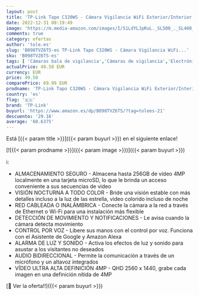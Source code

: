 ```yaml
---
layout: post
title: 'TP-Link Tapo C320WS - Cámara Vigilancia WiFi Exterior/Interior  Resolución QHD 4MP  Visión Nocturna a Color  Notificaciones en Tiempo Real  IP66 Prueba de Agua  Compatible con Alexa  Blanco  1 Unidad'
date: 2022-12-31 08:19:49
image: 'https://m.media-amazon.com/images/I/51LdYLJpRuL._SL500_._SL400_.jpg'
comments: true
category: ofertas
author: 'tole.es'
slug: 'B098TVZ6TS-es TP-Link Tapo C320WS - Cámara Vigilancia WiFi...'
sku: 'B098TVZ6TS-es'
tags: [ 'Cámaras bala de vigilancia','Cámaras de vigilancia','Electrónica','Fotografía y videocámaras','alexa','tp-link','🇪🇸', ]
actualPrice: 49.58 EUR
currency: EUR
price: 49.58
comparePrice: 69.99 EUR
prodname: 'TP-Link Tapo C320WS - Cámara Vigilancia WiFi Exterior/Interior  Resolución QHD 4MP  Visión Nocturna a Color  Notificaciones en Tiempo Real  IP66 Prueba de Agua  Compatible con Alexa  Blanco  1 Unidad'
country: 'es'
flag: '🇪🇸'
brand: 'TP-Link'
buyurl: 'https://www.amazon.es/dp/B098TVZ6TS/?tag=tolees-21'
descuento: '29.16'
average: '60.6375'
---
```


Está [{{< param title >}}]({{< param buyurl >}}) en el siguiente enlace!

[![{{< param prodname >}}]({{< param image >}})]({{< param buyurl >}})

ℹ️:

- ALMACENAMIENTO SEGURO - Almacena hasta 256GB de vídeo 4MP localmente en una tarjeta microSD, lo que le brinda un acceso conveniente a sus secuencias de video
- VISIÓN NOCTURNA A TODO COLOR - Bride una visión estable con más detalles incluso a la luz de las estrella, video colorido incluso de noche
- RED CABLEADA O INALÁMBRICA - Conecte la cámara a la red a través de Ethernet o Wi-Fi para una instalación más flexible
- DETECCIÓN DE MOVIMIENTO Y NOTIFICACIONES - Le avisa cuando la cámara detecta movimiento
- CONTROL POR VOZ - Libere sus manos con el control por voz. Funciona con el Asistente de Google y Amazon Alexa
- ALARMA DE LUZ Y SONIDO - Activa los efectos de luz y sonido para asustar a los visitantes no deseados
- AUDIO BIDIRECCIONAL - Permite la comunicación a través de un micrófono y un altavoz integrados
- VÍDEO ULTRA ALTA DEFINICIÓN 4MP - QHD 2560 x 1440, grabe cada imagen en una definición nítida de 4MP

[🛒 Ver la oferta!!]({{< param buyurl >}})
